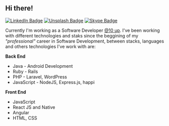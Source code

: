 Hi there!
- 
[![LinkedIn Badge](https://img.shields.io/badge/-LinkedIn-blue?logo=LinkedIn&labelColor=0076b5&color=0076b5&?style=flat-square&link=https://www.linkedin.com/in/crisoforo/)](https://www.linkedin.com/in/crisoforo/) [![Unsplash Badge](https://img.shields.io/badge/-Photos-dark?logo=Unsplash&labelColor=000&color=000&?style=flat-square&link=https://unsplash.com/@mitogh)](https://unsplash.com/@mitogh) [![Skype Badge](https://img.shields.io/badge/-Skype-blue?logo=skype&labelColor=FFF&color=00aff1&?style=flat-square)](https://join.skype.com/invite/DANjExZPGxMq)

Currently I'm working as a Software Developer [@10 up](https://10up.com/). I've been working with different technologies and staks since the beggining of my _"professional"_ career in Software Development, between stacks, languages and others technologies I've work with are: 

**Back End**

- Java - Android Development
- Ruby - Rails
- PHP - Laravel, WordPress
- JavaScript - NodeJS, Express.js, happi

**Front End**

- JavaScript
- React JS and Native
- Angular
- HTML, CSS
